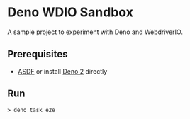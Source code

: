 # Deno WDIO Sandbox

A sample project to experiment with Deno and WebdriverIO.

## Prerequisites

* [ASDF](https://asdf-vm.com/) or install [Deno 2](https://deno.com/) directly

## Run

```shell
> deno task e2e
```